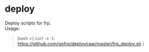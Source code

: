 # deploy
Deploy scripts for frp.  
Usage:
> bash <( curl -s -L https://github.com/gofrp/deploy/raw/master/frp_deploy.sh )
